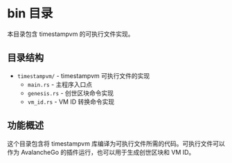 # bin 目录

本目录包含 timestampvm 的可执行文件实现。

## 目录结构

- `timestampvm/` - timestampvm 可执行文件的实现
  - `main.rs` - 主程序入口点
  - `genesis.rs` - 创世区块命令实现
  - `vm_id.rs` - VM ID 转换命令实现

## 功能概述

这个目录包含将 timestampvm 库编译为可执行文件所需的代码。可执行文件可以作为 AvalancheGo 的插件运行，也可以用于生成创世区块和 VM ID。
